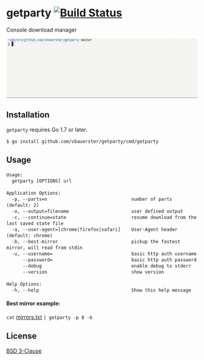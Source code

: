 # getparty [![Build Status](https://travis-ci.org/vbauerster/getparty.svg?branch=master)](https://travis-ci.org/vbauerster/getparty)

Console download manager

![showcase](showcase.gif)

## Installation
`getparty` requires Go 1.7 or later.
```
$ go install github.com/vbauerster/getparty/cmd/getparty
```

## Usage

```
Usage:
  getparty [OPTIONS] url

Application Options:
  -p, --parts=n                               number of parts (default: 2)
  -o, --output=filename                       user defined output
  -c, --continue=state                        resume download from the last saved state file
  -a, --user-agent=[chrome|firefox|safari]    User-Agent header (default: chrome)
  -b, --best-mirror                           pickup the fastest mirror, will read from stdin
  -u, --username=                             basic http auth username
      --password=                             basic http auth password
      --debug                                 enable debug to stderr
      --version                               show version

Help Options:
  -h, --help                                  Show this help message
```

#### Best mirror example:

`cat` [mirrors.txt](https://github.com/vbauerster/getparty/blob/master/mirrors.txt) `| getparty -p 8 -b`

## License

[BSD 3-Clause](https://opensource.org/licenses/BSD-3-Clause)
